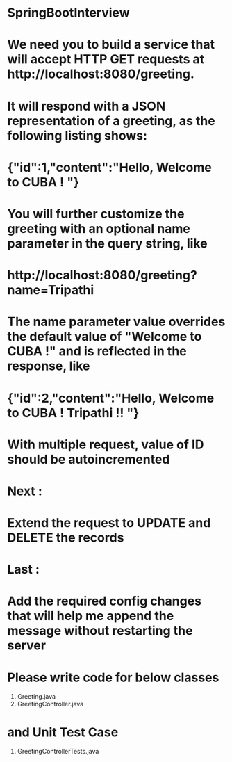 # SpringBootInterview 

# We need you to build a service that will accept HTTP GET requests at http://localhost:8080/greeting.
# It will respond with a JSON representation of a greeting, as the following listing shows:
#   {"id":1,"content":"Hello, Welcome to CUBA ! "}
# You will further customize the greeting with an optional name parameter in the query string, like
#   http://localhost:8080/greeting?name=Tripathi
# The name parameter value overrides the default value of "Welcome to CUBA !" and is reflected in the response, like
#   {"id":2,"content":"Hello, Welcome to CUBA ! Tripathi !! "}
# With multiple request, value of ID should be autoincremented 

# Next :
# Extend the request to UPDATE and DELETE the records

# Last :
# Add the required config changes that will help me append the message without restarting the server 


# Please write code for below classes
1) Greeting.java
2) GreetingController.java


# and Unit Test Case 
1) GreetingControllerTests.java
